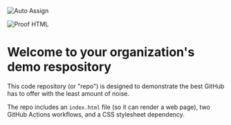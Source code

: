 ![Auto Assign](https://github.com/FANLAB-FudanU/demo-repository/actions/workflows/auto-assign.yml/badge.svg)

![Proof HTML](https://github.com/FANLAB-FudanU/demo-repository/actions/workflows/proof-html.yml/badge.svg)

# Welcome to your organization's demo respository
This code repository (or "repo") is designed to demonstrate the best GitHub has to offer with the least amount of noise.

The repo includes an `index.html` file (so it can render a web page), two GitHub Actions workflows, and a CSS stylesheet dependency.
